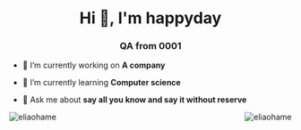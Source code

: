 <h1 align="center">Hi 👋, I'm happyday</h1>
<h3 align="center">QA from 0001</h3>

- 🔭 I’m currently working on **A company**

- 🌱 I’m currently learning **Computer science**

- 💬 Ask me about **say all you know and say it without reserve**

<p><img align="left" src="https://github-readme-stats.vercel.app/api/top-langs?username=eliaohame&show_icons=true&locale=en&layout=compact" alt="eliaohame" /></p>

<p><img align="right" src="https://github-readme-streak-stats.herokuapp.com/?user=eliaohame&" alt="eliaohame" /></p>



